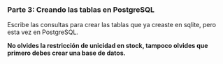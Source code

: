 ### Parte 3: Creando las tablas en PostgreSQL
Escribe las consultas para crear las tablas que ya creaste en sqlite, pero esta vez en PostgreSQL.

**No olvides la restricción de unicidad en stock, tampoco olvides que primero debes crear una base de datos.**